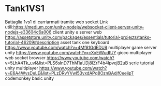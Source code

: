 # Tank1VS1
Battaglia 1vs1 di carriarmati tramite web socket
Link utili:https://medium.com/unity-nodejs/websocket-client-server-unity-nodejs-e33604c6a006 client unity e server web
https://assetstore.unity.com/packages/essentials/tutorial-projects/tanks-tutorial-46209#description asset tank one keyboard
https://www.youtube.com/watch?v=4Mf81GdEDU8 multiplayer game server unity
https://www.youtube.com/watch?v=cXxEiWudIUY gioco multiplayer web socket browser
https://www.youtube.com/watch?v=5LhA4Tk_uvI&list=PLS6sInD7ThM1aUDj8lZrF4b4lpvejB2uB serie tutorial unity multiplayer
https://www.youtube.com/watch?v=E6A4WvsDeLE&list=PLzDRvYVwl53vxdAPq8OznBAdjf0eeiipT codemonkey basic unity
